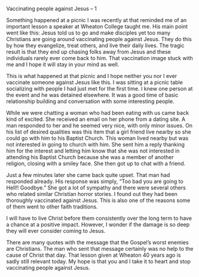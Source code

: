 Vaccinating people against Jesus – 1

Something happened at a picnic I was recently at that reminded me of an important lesson a speaker at Wheaton College taught me. His main point went like this: Jesus told us to go and make disciples yet too many Christians are going around vaccinating people against Jesus. They do this by how they evangelize, treat others, and live their daily lives. The tragic result is that they end up chasing folks away from Jesus and these individuals rarely ever come back to him. That vaccination image stuck with me and I hope it will stay in your mind as well.

This is what happened at that picnic and I hope neither you nor I ever vaccinate someone against Jesus like this. I was sitting at a picnic table socializing with people I had just met for the first time. I knew one person at the event and he was detained elsewhere. It was a good time of basic relationship building and conversation with some interesting people. 

While we were chatting a woman who had been eating with us came back kind of excited. She received an email on her phone from a dating site. A man responded to her and he seemed very nice, with only minor issues. On his list of desired qualities was this item that a girl friend live nearby so she could go with him to his Baptist Church. This woman lived nearby but was not interested in going to church with him. She sent him a reply thanking him for the interest and letting him know that she was not interested in attending his Baptist Church because she was a member of another religion, closing with a smiley face. She then got up to chat with a friend.

Just a few minutes later she came back quite upset. That man had responded already. His response was simply, “Too bad you are going to Hell!! Goodbye.” She got a lot of sympathy and there were several others who related similar Christian horror stories. I found out they had been thoroughly vaccinated against Jesus. This is also one of the reasons some of them went to other faith traditions.

I will have to live Christ before them consistently over the long term to have a chance at a positive impact. However, I wonder if the damage is so deep they will ever consider coming to Jesus. 

There are many quotes with the message that the Gospel’s worst enemies are Christians. The man who sent that message certainly was no help to the cause of Christ that day. That lesson given at Wheaton 40 years ago is sadly still relevant today. My hope is that you and I take it to heart and stop vaccinating people against Jesus.

